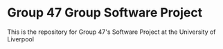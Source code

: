 # Group 47 Group Software Project

This is the repository for Group 47's Software Project at the University of Liverpool
